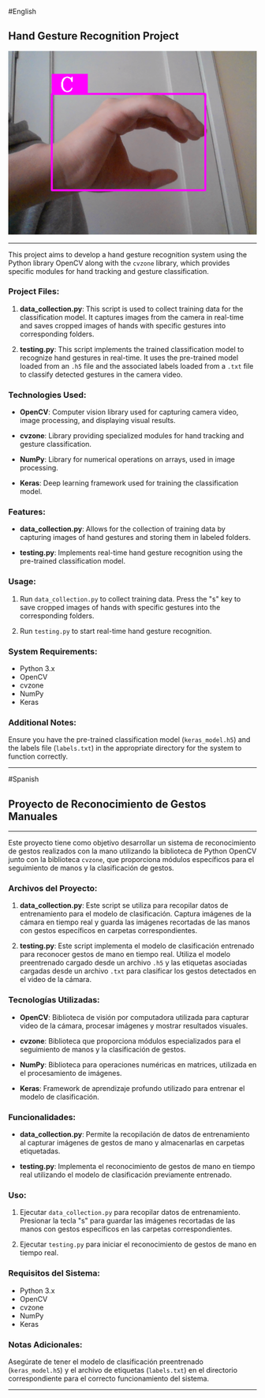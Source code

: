 #English
## Hand Gesture Recognition Project
![test.png](https://github.com/rafael-rod/sign-language-recognition/blob/main/test.png)

---

This project aims to develop a hand gesture recognition system using the Python library OpenCV along with the `cvzone` library, which provides specific modules for hand tracking and gesture classification.

### Project Files:

1. **data_collection.py**: This script is used to collect training data for the classification model. It captures images from the camera in real-time and saves cropped images of hands with specific gestures into corresponding folders.

2. **testing.py**: This script implements the trained classification model to recognize hand gestures in real-time. It uses the pre-trained model loaded from an `.h5` file and the associated labels loaded from a `.txt` file to classify detected gestures in the camera video.

### Technologies Used:

- **OpenCV**: Computer vision library used for capturing camera video, image processing, and displaying visual results.

- **cvzone**: Library providing specialized modules for hand tracking and gesture classification.

- **NumPy**: Library for numerical operations on arrays, used in image processing.

- **Keras**: Deep learning framework used for training the classification model.

### Features:

- **data_collection.py**: Allows for the collection of training data by capturing images of hand gestures and storing them in labeled folders.

- **testing.py**: Implements real-time hand gesture recognition using the pre-trained classification model.

### Usage:

1. Run `data_collection.py` to collect training data. Press the "s" key to save cropped images of hands with specific gestures into the corresponding folders.

2. Run `testing.py` to start real-time hand gesture recognition.

### System Requirements:

- Python 3.x
- OpenCV
- cvzone
- NumPy
- Keras

### Additional Notes:

Ensure you have the pre-trained classification model (`keras_model.h5`) and the labels file (`labels.txt`) in the appropriate directory for the system to function correctly.

---
#Spanish
## Proyecto de Reconocimiento de Gestos Manuales

---

Este proyecto tiene como objetivo desarrollar un sistema de reconocimiento de gestos realizados con la mano utilizando la biblioteca de Python OpenCV junto con la biblioteca `cvzone`, que proporciona módulos específicos para el seguimiento de manos y la clasificación de gestos.

### Archivos del Proyecto:

1. **data_collection.py**: Este script se utiliza para recopilar datos de entrenamiento para el modelo de clasificación. Captura imágenes de la cámara en tiempo real y guarda las imágenes recortadas de las manos con gestos específicos en carpetas correspondientes.

2. **testing.py**: Este script implementa el modelo de clasificación entrenado para reconocer gestos de mano en tiempo real. Utiliza el modelo preentrenado cargado desde un archivo `.h5` y las etiquetas asociadas cargadas desde un archivo `.txt` para clasificar los gestos detectados en el video de la cámara.

### Tecnologías Utilizadas:

- **OpenCV**: Biblioteca de visión por computadora utilizada para capturar video de la cámara, procesar imágenes y mostrar resultados visuales.

- **cvzone**: Biblioteca que proporciona módulos especializados para el seguimiento de manos y la clasificación de gestos.

- **NumPy**: Biblioteca para operaciones numéricas en matrices, utilizada en el procesamiento de imágenes.

- **Keras**: Framework de aprendizaje profundo utilizado para entrenar el modelo de clasificación.

### Funcionalidades:

- **data_collection.py**: Permite la recopilación de datos de entrenamiento al capturar imágenes de gestos de mano y almacenarlas en carpetas etiquetadas.

- **testing.py**: Implementa el reconocimiento de gestos de mano en tiempo real utilizando el modelo de clasificación previamente entrenado.

### Uso:

1. Ejecutar `data_collection.py` para recopilar datos de entrenamiento. Presionar la tecla "s" para guardar las imágenes recortadas de las manos con gestos específicos en las carpetas correspondientes.

2. Ejecutar `testing.py` para iniciar el reconocimiento de gestos de mano en tiempo real.

### Requisitos del Sistema:

- Python 3.x
- OpenCV
- cvzone
- NumPy
- Keras

### Notas Adicionales:

Asegúrate de tener el modelo de clasificación preentrenado (`keras_model.h5`) y el archivo de etiquetas (`labels.txt`) en el directorio correspondiente para el correcto funcionamiento del sistema.

---

